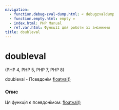 ```yaml
---
navigation:
  - function.debug-zval-dump.html: « debugzvaldump
  - function.empty.html: empty »
  - index.html: PHP Manual
  - ref.var.html: Функції для роботи зі змінними
title: doubleval
---
```

# doubleval

(PHP 4, PHP 5, PHP 7, PHP 8)

doubleval - Псевдонім [floatval()](function.floatval.html)

### Опис

Ця функція є псевдонімом: [floatval()](function.floatval.html)
